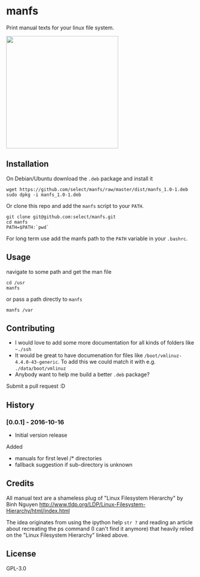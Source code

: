 # manfs
Print manual texts for your linux file system.

<a href="https://asciinema.org/a/es5x0mrae7flk28niwx2246v4"><img src="https://asciinema.org/a/es5x0mrae7flk28niwx2246v4.png" width="300"/></a>

## Installation

On Debian/Ubuntu download the `.deb` package and install it
```
wget https://github.com/select/manfs/raw/master/dist/manfs_1.0-1.deb
sudo dpkg -i manfs_1.0-1.deb
```

Or clone this repo and add the `manfs` script to your `PATH`.

```
git clone git@github.com:select/manfs.git
cd manfs
PATH=$PATH:`pwd`
```

For long term use add the manfs path to the `PATH` variable in your `.bashrc`.


## Usage
navigate to some path and get the man file
```
cd /usr
manfs
```
or pass a path directly to `manfs`
```
manfs /var
```
## Contributing

- I would love to add some more documentation for all kinds of folders like `~./ssh`
- It would be great to have documenation for files like `/boot/vmlinuz-4.4.0-43-generic`. To add this we could match it with e.g. `./data/boot/vmlinuz`
- Anybody want to help me build a better `.deb` package?

Submit a pull request :D

## History

### [0.0.1] - 2016-10-16
- Initial version release

Added
- manuals for first level /* directories
- fallback suggestion if sub-directory is unknown

## Credits

All manual text are a shameless plug of "Linux Filesystem Hierarchy" by Binh Nguyen http://www.tldp.org/LDP/Linux-Filesystem-Hierarchy/html/index.html

The idea originates from using the ipython help `str ?` and reading an article about recreating the ps command (I can't find it anymore) that heavily relied on the "Linux Filesystem Hierarchy" linked above.

## License

GPL-3.0

